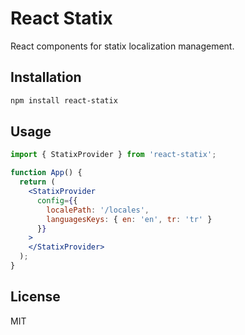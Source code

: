 # React Statix

React components for statix localization management.

## Installation

```bash
npm install react-statix
```

## Usage

```jsx
import { StatixProvider } from 'react-statix';

function App() {
  return (
    <StatixProvider 
      config={{
        localePath: '/locales',
        languagesKeys: { en: 'en', tr: 'tr' }
      }}
    >
    </StatixProvider>
  );
}
```

## License

MIT
